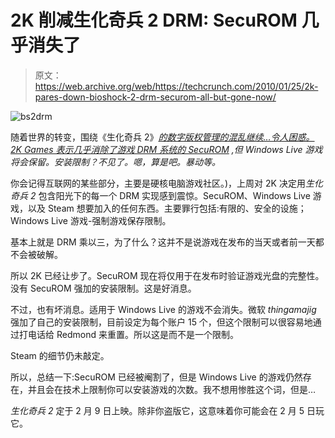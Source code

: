 # 2K 削减生化奇兵 2 DRM: SecuROM 几乎消失了

> 原文：<https://web.archive.org/web/https://techcrunch.com/2010/01/25/2k-pares-down-bioshock-2-drm-securom-all-but-gone-now/>

![bs2drm](img/2af92a847536b48293a6846d80996d6b.png "bs2drm")

随着世界的转变，围绕《生化奇兵 2》[*的数字版权管理的混乱继续…令人困惑。2K Games 表示*](https://web.archive.org/web/20230322164148/http://www.crunchgear.com/2010/01/22/bioshock-2-drm-madness-once-again-publishers-make-pirating-a-game-more-attractive-than-buying-it-legitimately/)*[几乎消除了游戏 DRM 系统的 SecuROM](https://web.archive.org/web/20230322164148/http://www.2kgames.com/cultofrapture/article/bioshock2drmupdatescaling) ,但 Windows Live 游戏将会保留。安装限制？不见了。嗯，算是吧。暴动等。*

你会记得互联网的某些部分，主要是硬核电脑游戏社区。)，上周对 2K 决定用*生化奇兵 2* 包含阳光下的每一个 DRM 实现感到震惊。SecuROM、Windows Live 游戏，以及 Steam 想要加入的任何东西。主要罪行包括:有限的、安全的设施；Windows Live 游戏-强制游戏保存限制。

基本上就是 DRM 乘以三，为了什么？这并不是说游戏在发布的当天或者前一天都不会被破解。

所以 2K 已经让步了。SecuROM 现在将仅用于在发布时验证游戏光盘的完整性。没有 SecuROM 强加的安装限制。这是好消息。

不过，也有坏消息。适用于 Windows Live 的游戏不会消失。微软 *thingamajig* 强加了自己的安装限制，目前设定为每个账户 15 个，但这个限制可以很容易地通过打电话给 Redmond 来重置。所以这是而不是一个限制。

Steam 的细节仍未敲定。

所以，总结一下:SecuROM 已经被阉割了，但是 Windows Live 的游戏仍然存在，并且会在技术上限制你可以安装游戏的次数。我不想用惨胜这个词，但是…

*生化奇兵 2* 定于 2 月 9 日上映。除非你盗版它，这意味着你可能会在 2 月 5 日玩它。